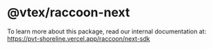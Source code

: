 # @vtex/raccoon-next

To learn more about this package, read our internal documentation at: https://pvt-shoreline.vercel.app/raccoon/next-sdk
